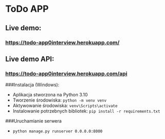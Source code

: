 # ToDo APP

## Live demo:
### https://todo-app0interview.herokuapp.com/

## Live demo API:
### https://todo-app0interview.herokuapp.com/api

###Instalacja (Windows):
- Aplikacja stworzona na Python 3.10
- Tworzenie środowiska: `python -m venv venv`
- Aktywowanie środowiska: `venv\Scripts\activate`
- Instalowanie potrzebnych bibliotek: `pip install -r requirements.txt`

###Uruchamianie serwera
- `python manage.py runserver 0.0.0.0:8000`
